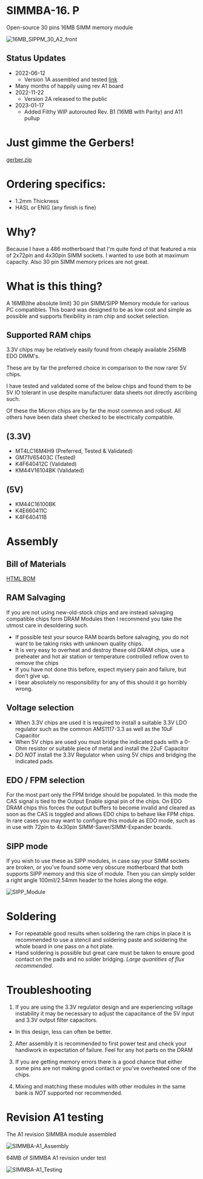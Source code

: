 # SIMMBA-16. P
Open-source 30 pins 16MB SIMM memory module

![16MB_SIPPM_30_A2_front](Images/16MB_SIPPM_30_A2_front.jpg)

## Status Updates
* 2022-06-12
  * Version 1A assembled and tested [link](https://twitter.com/0xCats/status/1524708654913662977)
* Many months of happily using rev A1 board
* 2022-11-22
  * Version 2A released to the public
* 2023-01-17
  * Added Filthy WIP autorouted Rev. B1 (16MB with Parity) and A11 pullup

# Just gimme the Gerbers!
[gerber.zip](https://raw.githubusercontent.com/rigred/SIMMBA-16/main/production/gerber.zip)

# Ordering specifics:
 * 1.2mm Thickness
 * HASL or ENIG (any finish is fine)

# Why?
Because I have a 486 motherboard that I'm quite fond of that featured a mix of 2x72pin and 4x30pin SIMM sockets.
I wanted to use both at maximum capacity. Also 30 pin SIMM memory prices are not great.

# What is this thing?
A 16MB(the absolute limit) 30 pin SIMM/SIPP Memory module for various PC compatibles.
This board was designed to be as low cost and simple as possible and supports flexibility in ram chip and socket selection.

## Supported RAM chips

3.3V chips may be relatively easily found from cheaply available 256MB EDO DIMM's.

These are by far the preferred choice in comparison to the now rarer 5V chips.

I have tested and validated some of the below chips and found them to be 5V IO tolerant in use despite manufacturer data sheets not directly ascribing such.

Of these the Micron chips are by far the most common and robust. All others have been data sheet checked to be electrically compatible.

## (3.3V)
 * MT4LC16M4H9 (Preferred, Tested & Validated)
 * GM71V65403C (Tested)
 * K4F640412C (Validated)
 * KM44V16104BK (Validated)
## (5V)
 * KM44C16100BK
 * K4E660411C
 * K4F640411B

# Assembly

## Bill of Materials

[HTML BOM](https://htmlpreview.github.io/?https://raw.githubusercontent.com/rigred/SIMMBA-16/main/bom/ibom.html)

## RAM Salvaging
If you are not using new-old-stock chips and are instead salvaging compatible chips form DRAM Modules then I recommend you take the utmost care in desoldering such.
* If possible test your source RAM boards before salvaging, you do not want to be taking risks with unknown quality chips.
* It is very easy to overheat and destroy these old DRAM chips, use a preheater and hot air station or temperature controlled reflow oven to remove the chips
* If you have not done this before, expect mysery pain and failure, but don't give up.
* I bear absolutely no responsibility for any of this should it go horribly wrong.

## Voltage selection
* When 3.3V chips are used it is required to install a suitable 3.3V LDO regulator such as the common AMS1117-3.3 as well as the 10uF Capacitor
* When 5V chips are used you must bridge the indicated pads with a 0-Ohm resistor or suitable piece of metal and install the 22uF Capacitor
* _DO NOT_ install the 3.3V Regulator when using 5V chips and bridging the indicated pads.

## EDO / FPM selection
For the most part only the FPM bridge should be populated. In this mode the CAS signal is tied to the Output Enable signal pin of the chips.
On EDO DRAM chips this forces the output buffers to become invalid and cleared as soon as the CAS is toggled and allows EDO chips to behave like FPM chips.
In rare cases you may want to configure this module as EDO mode, such as in use with 72pin to 4x30pin SIMM-Saver/SIMM-Expander boards.

## SIPP mode
If you wish to use these as SIPP modules, in case say your SIMM sockets are broken, or you've found some very obscure motherboard that both supports SIPP memory and this size of module. Then you can simply solder a right angle 100mil/2.54mm header to the holes along the edge.

![SIPP_Module](Images/SIPP_Module.jpg)

# Soldering
* For repeatable good results when soldering the ram chips in place it is recommended to use a stencil and soldering paste and soldering the whole board in one pass on a hot plate.
* Hand soldering is possible but great care must be taken to ensure good contact on the pads and no solder bridging. *Large quantities of flux recommended.*

# Troubleshooting

1) If you are using the 3.3V regulator design and are experiencing voltage instability it may be necessary to adjust the capacitance of the 5V input and 3.3V output filter capacitors.
  * In this design, less can often be better.

2) After assembly it is recommended to first power test and check your handiwork in expectation of failure. Feel for any hot parts on the DRAM

3) If you are getting memory errors there is a good chance that either some pins are not making good contact or you've overheated one of the chips.

4) Mixing and matching these modules with other modules in the same bank is _NOT_ supported nor recommended.

# Revision A1 testing

The A1 revision SIMMBA module assembled

![SIMMBA-A1_Assembly](Images/SIMMBA-A1_Assembly.webp)

64MB of SIMMBA A1 revision under test

![SIMMBA-A1_Testing](Images/SIMMBA-A1_Testing.webp)

